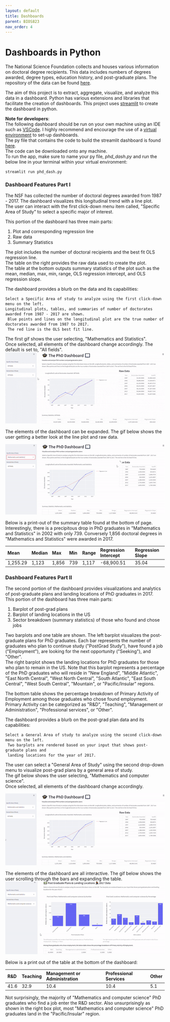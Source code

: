 ```yaml
---
layout: default
title: Dashboards
parent: BIOS823
nav_order: 4
---
```


# Dashboards in Python  

The National Science Foundation collects and houses various information on doctoral degree recipients. This data includes numbers of degrees awarded, degree types, education history, and post-graduate plans. The repository of the data can be found [here](https://ncses.nsf.gov/pubs/nsf19301/data).  

The aim of this project is to extract, aggregate, visualize, and analyze this data in a dashboard. Python has various extensions and libraries that facilitate the creation of dashboards. This project uses [streamlit](https://streamlit.io/) to create the dashboard in python.   

**Note for developers**:  
The following dashboard should be run on your own machine using an IDE such as [VSCode](https://code.visualstudio.com/). I highly recommend and encourage the use of a [virtual environment](https://code.visualstudio.com/docs/python/environments) to set-up dashboards.  
The py file that contains the code to build the streamlit dashboard is found [here](https://github.com/delashu/pysolve_notebooks/blob/main/dashboard/phd_dash.py).  
The code can be downloaded onto any machine.  
To run the app, make sure to name your py file, *phd_dash.py* and run the below line in your terminal within your virtual environment:  
```
streamlit run phd_dash.py
```


### Dashboard Features Part I   
The NSF has collected the number of doctoral degrees awarded from 1987 - 2017. The dashboard visualizes this longitudinal trend with a line plot.  
The user can interact with the first click-down menu item called, "Specific Area of Study" to select a specific major of interest. 

This portion of the dashboard has three main parts:  
1. Plot and corresponding regression line  
2. Raw data 
3. Summary Statistics  
  
The plot includes the number of doctoral recipients and the best fit OLS regression line.  
The table on the right provides the raw data used to create the plot.  
The table at the bottom outputs summary statistics of the plot such as the mean, median, max, min, range, OLS regression intercept, and OLS regression slope.   

The dashboard provides a blurb on the data and its capabilities:  
```
Select a Specific Area of study to analyze using the first click-down menu on the left. 
Longitudinal plots, tables, and summaries of number of doctorates awarded from 1987 - 2017 are shown.
 Blue points and lines on the longitudinal plot are the true number of doctorates awarded from 1987 to 2017. 
 The red line is the OLS best fit line.
```


The first gif shows the user selecting, "Mathematics and Statistics".  
Once selected, all elements of the dashboard change accordingly. The default is set to, "All fields".      
![Example Dash one](dash_one.gif)   


The elements of the dashboard can be expanded. The gif below shows the user getting a better look at the line plot and raw data.   

![Example Dash two](dash_two.gif)   

Below is a print-out of the summary table found at the bottom of page.  Interestingly, there is a precipitous drop in PhD graduates in "Mathematics and Statistics" in 2002 with only 739. Conversely 1,856 doctoral degrees in "Mathematics and Statistics" were awarded in 2017.    

| Mean        | Median            | Max | Min | Range        | Regression Intercept            | Regression Slope |
|:-------------|:------------------|:-------------|:---------------|:-------------|:------------------|:-------------|
| 1,255.29 |  1,123   | 1,856         | 739           |1,117 |  -68,900.51   | 35.04         |


### Dashboard Features Part II   
The second portion of the dashboard provides visualizations and analytics of post-graduate plans and landing locations of PhD graduates in 2017.  
This portion of the dashboard has three main parts:  
1. Barplot of post-grad plans    
2. Barplot of landing locations in the US     
3. Sector breakdown (summary statistics) of those who found and chose jobs    


Two barplots and one table are shown. The left barplot visualizes the post-graduate plans for PhD graduates. Each bar represents the number of graduates who plan to continue study ("PostGrad Study"), have found a job ("Employment"), are looking for the next opportunity ("Seeking"), and "Other".  
The right barplot shows the landing locations for PhD graduates for those who plan to remain in the US. Note that this barplot represents a percentage of the PhD graduates who will reside in "New England", "Middle Atlantic", "East North Central", "West North Central", "South Atlantic", "East South Central", "West South Central", "Mountain", or "Pacific/Insular" regions.  

The bottom table shows the percentage breakdown of Primary Activity of Employment among those graduates who chose found employment.  
Primary Activity can be categorized as "R&D", "Teaching", "Management or Administration", "Professional services", or "Other". 


The dashboard provides a blurb on the post-grad plan data and its capabilities:  
```
Select a General Area of study to analyze using the second click-down menu on the left.
 Two barplots are rendered based on your input that shows post-graduate plans and 
 landing locations for the year of 2017.
```

The user can select a "General Area of Study" using the second drop-down menu to visualize post-grad plans by a general area of study.  
The gif below shows the user selecting, "Mathematics and computer science".  
Once selected, all elements of the dashboard change accordingly.   

![Example Dash three](dash_three.gif)  

The elements of the dashboard are all interactive. The gif below shows the user scrolling through the bars and expanding the table.   
![Example Dash three](dash_four.gif)  

Below is a print out of the table at the bottom of the dashboard:   
  
| R&D        | Teaching            | Management or Administration | Professional Services | Other        |
|:-------------|:------------------|:-------------|:---------------|:-------------|
| 41.6 |  32.9   | 10.4         | 10.4           |5.1 |  
  

Not surprisingly, the majority of "Mathematics and computer science" PhD graduates who find a job enter the R&D sector. Also unsurprisingly as shown in the right box plot, most "Mathematics and computer science" PhD graduates land in the "Pacific/Insular" region.  